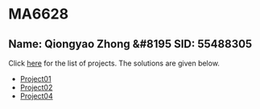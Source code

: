 # MA6628
## Name: Qiongyao Zhong &#8195 SID: 55488305<br>
Click [here](https://github.com/songqsh/MA6628v02/blob/master/Assignments.ipynb)  for the list of projects. The solutions are given below.
* [Project01](https://github.com/zhongaicong/MA6628/project01)
* [Project02](https://github.com/zhongaicong/MA6628/project02)
* [Project04](https://github.com/zhongaicong/MA6628/project04)
